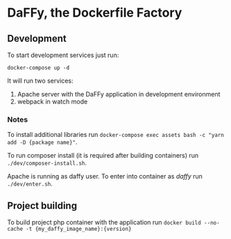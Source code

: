 # DaFFy, the Dockerfile Factory

## Development

To start development services just run:
```
docker-compose up -d
```
It will run two services:
1) Apache server with the DaFFy application in development environment
2) webpack in watch mode

### Notes
To install additional libraries run `docker-compose exec assets bash -c "yarn add -D {package name}"`.

To run composer install (it is required after building containers) run `./dev/composer-install.sh`.

Apache is running as daffy user. To enter into container as *daffy* run `./dev/enter.sh`.

## Project building

To build project php container with the application run `docker build --no-cache -t {my_daffy_image_name}:{version}`
